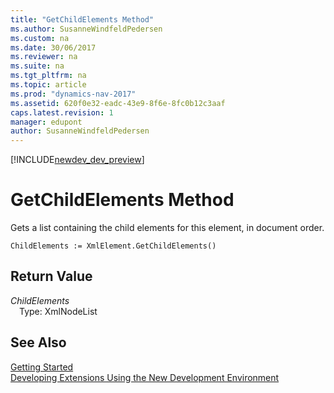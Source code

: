 ```yaml
---
title: "GetChildElements Method"
ms.author: SusanneWindfeldPedersen
ms.custom: na
ms.date: 30/06/2017
ms.reviewer: na
ms.suite: na
ms.tgt_pltfrm: na
ms.topic: article
ms.prod: "dynamics-nav-2017"
ms.assetid: 620f0e32-eadc-43e9-8f6e-8fc0b12c3aaf
caps.latest.revision: 1
manager: edupont
author: SusanneWindfeldPedersen
---
```


[!INCLUDE[newdev_dev_preview](../includes/newdev_dev_preview.md)]

# GetChildElements Method
Gets a list containing the child elements for this element, in document order.  
```  
ChildElements := XmlElement.GetChildElements()  
```  
## Return Value
*ChildElements*  
&emsp;Type: XmlNodeList  
  
## See Also
[Getting Started](../devenv-get-started.md)  
[Developing Extensions Using the New Development Environment](../devenv-dev-overview.md)  

